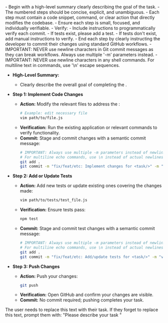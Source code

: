 <instructions>
- Begin with a high-level summary clearly describing the goal of the task.
- The numbered steps should be concise, explicit, and unambiguous.
- Each step must contain a code snippet, command, or clear action that directly modifies the codebase.
- Ensure each step is small, focused, and individually verifiable.
- Verify:
  - Include instructions to programmatically verify each commit.
  - If tests exist, please add a test.
  - If tests don't exist, add manual instructions to verify.
- End each step by clearly instructing the developer to commit their changes using standard GitHub workflows.
- IMPORTANT: NEVER use newline characters in Git commit messages as they can break workflows. Always use multiple '-m' parameters instead.
- IMPORTANT: NEVER use newline characters in any shell commands. For multiline text in commands, use '\n' escape sequences.

- **High-Level Summary:**
  - Clearly describe the overall goal of completing the <task/>.

- **Step 1: Implement Code Changes**
  - **Action:** Modify the relevant files to address the <task/>:
    ~~~bash
    # Example: edit necessary file
    vim path/to/file.js
    ~~~
  - **Verification:** Run the existing application or relevant commands to verify functionality.
  - **Commit:** Stage and commit changes with a semantic commit message:
    ~~~bash
    # IMPORTANT: Always use multiple -m parameters instead of newlines
    # For multiline echo commands, use \n instead of actual newlines
    git add .
    git commit -m "fix/feat/etc: Implement changes for <task/>" -m "brief description" -m "additional context if needed"
    ~~~

- **Step 2: Add or Update Tests**
  - **Action:** Add new tests or update existing ones covering the changes made:
    ~~~bash
    vim path/to/tests/test_file.js
    ~~~
  - **Verification:** Ensure tests pass:
    ~~~bash
    npm test
    ~~~
  - **Commit:** Stage and commit test changes with a semantic commit message:
    ~~~bash
    # IMPORTANT: Always use multiple -m parameters instead of newlines
    # For multiline echo commands, use \n instead of actual newlines
    git add .
    git commit -m "fix/feat/etc: Add/update tests for <task/>" -m "verify feature behavior"
    ~~~

- **Step 3: Push Changes**
  - **Action:** Push your changes:
    ~~~bash
    git push
    ~~~
  - **Verification:** Open GitHub and confirm your changes are visible.
  - **Commit:** No commit required; pushing completes your task.
</instructions>

<task>
The user needs to replace this text with their task. If they forget to replace this text, prompt them with: "Please describe your task "
</task>